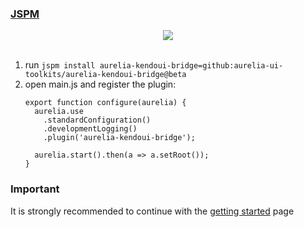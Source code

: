 ### [JSPM](http://jspm.io/)

<p align=center>
  <img src="https://cloud.githubusercontent.com/assets/2712405/15519572/1b2da524-21d0-11e6-8d69-a55bd36d1605.png"></img>
 <br><br>
</p>

1. run `jspm install aurelia-kendoui-bridge=github:aurelia-ui-toolkits/aurelia-kendoui-bridge@beta`
2. open main.js and register the plugin:
    ```
    export function configure(aurelia) {
      aurelia.use
        .standardConfiguration()
        .developmentLogging()
        .plugin('aurelia-kendoui-bridge');

      aurelia.start().then(a => a.setRoot());
    }
    ```
    
### Important
It is strongly recommended to continue with the [getting started](./getting-started.md) page